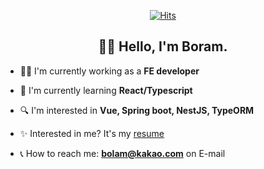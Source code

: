 <div align=center>

[![Hits](https://hits.seeyoufarm.com/api/count/incr/badge.svg?url=https%3A%2F%2Fgithub.com%2Fbolam-o&count_bg=%233D96C8&title_bg=%23555555&icon=&icon_color=%23E7E7E7&title=hits&edge_flat=false)](https://hits.seeyoufarm.com)

</div>
<div align=center>

## 👋🏻 Hello, I'm Boram.

</div>

- 👨‍💻 I'm currently working as a <b>FE developer</b>

- 📕 I'm currently learning <b>React/Typescript</b>

- 🔍 I'm interested in <b>Vue, Spring boot, NestJS, TypeORM</b>

- ✨ Interested in me? It's my [resume](#)

- 📞 How to reach me: <b>bolam@kakao.com</b> on E-mail

